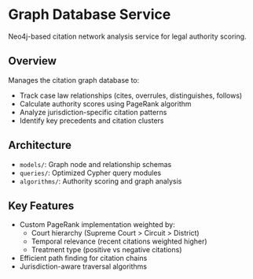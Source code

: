 # Graph Database Service

Neo4j-based citation network analysis service for legal authority scoring.

## Overview

Manages the citation graph database to:
- Track case law relationships (cites, overrules, distinguishes, follows)
- Calculate authority scores using PageRank algorithm
- Analyze jurisdiction-specific citation patterns
- Identify key precedents and citation clusters

## Architecture

- `models/`: Graph node and relationship schemas
- `queries/`: Optimized Cypher query modules
- `algorithms/`: Authority scoring and graph analysis

## Key Features

- Custom PageRank implementation weighted by:
  - Court hierarchy (Supreme Court > Circuit > District)
  - Temporal relevance (recent citations weighted higher)
  - Treatment type (positive vs negative citations)
- Efficient path finding for citation chains
- Jurisdiction-aware traversal algorithms
